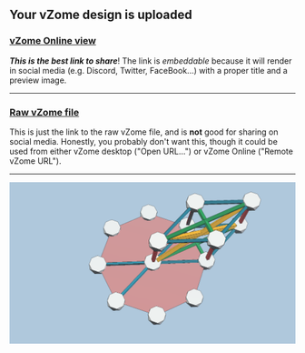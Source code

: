 ## Your vZome design is uploaded

### [vZome Online view][embed]

***This is the best link to share***!  The link is *embeddable* because it will render in social media (e.g. Discord, Twitter, FaceBook...) with a proper title and a preview image.

---

### [Raw vZome file][raw]

This is just the link to the raw vZome file, and is **not** good for
sharing on social media.
Honestly, you probably don't want this, though it could be used from either
vZome desktop ("Open URL...") or vZome Online ("Remote vZome URL").

---

![Image](<Polygon8-built-in-strut-directions.png>)


[embed]: <https://vzome.com/app/embed.py?url=https://raw.githubusercontent.com/david-hall/vzome-sharing/main/2021/07/04/23-41-36-Polygon8-built-in-strut-directions/Polygon8-built-in-strut-directions.vZome>
[raw]: <https://raw.githubusercontent.com/david-hall/vzome-sharing/main/2021/07/04/23-41-36-Polygon8-built-in-strut-directions/Polygon8-built-in-strut-directions.vZome>
